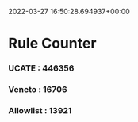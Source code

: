 2022-03-27 16:50:28.694937+00:00
# Rule Counter 
 ### UCATE : 446356

 ### Veneto : 16706

 ### Allowlist : 13921